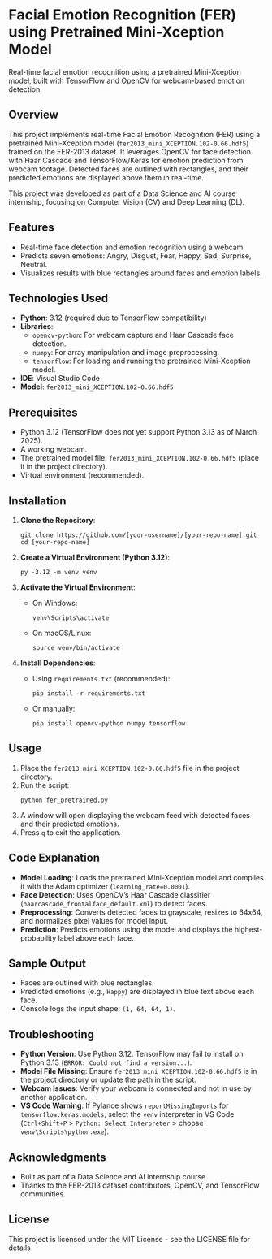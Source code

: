 # Facial Emotion Recognition (FER) using Pretrained Mini-Xception Model

Real-time facial emotion recognition using a pretrained Mini-Xception model, built with TensorFlow and OpenCV for webcam-based emotion detection.

## Overview

This project implements real-time Facial Emotion Recognition (FER) using a pretrained Mini-Xception model (`fer2013_mini_XCEPTION.102-0.66.hdf5`) trained on the FER-2013 dataset. It leverages OpenCV for face detection with Haar Cascade and TensorFlow/Keras for emotion prediction from webcam footage. Detected faces are outlined with rectangles, and their predicted emotions are displayed above them in real-time.

This project was developed as part of a Data Science and AI course internship, focusing on Computer Vision (CV) and Deep Learning (DL).

## Features

- Real-time face detection and emotion recognition using a webcam.
- Predicts seven emotions: Angry, Disgust, Fear, Happy, Sad, Surprise, Neutral.
- Visualizes results with blue rectangles around faces and emotion labels.

## Technologies Used

- **Python**: 3.12 (required due to TensorFlow compatibility)
- **Libraries**:
    - `opencv-python`: For webcam capture and Haar Cascade face detection.
    - `numpy`: For array manipulation and image preprocessing.
    - `tensorflow`: For loading and running the pretrained Mini-Xception model.
- **IDE**: Visual Studio Code
- **Model**: `fer2013_mini_XCEPTION.102-0.66.hdf5`

## Prerequisites

- Python 3.12 (TensorFlow does not yet support Python 3.13 as of March 2025).
- A working webcam.
- The pretrained model file: `fer2013_mini_XCEPTION.102-0.66.hdf5` (place it in the project directory).
- Virtual environment (recommended).

## Installation

1. **Clone the Repository**:
    ```
    git clone https://github.com/[your-username]/[your-repo-name].git
    cd [your-repo-name]
    ```
2. **Create a Virtual Environment (Python 3.12)**:
    ```
    py -3.12 -m venv venv
    ```
3. **Activate the Virtual Environment**:

    - On Windows:
        ```
        venv\Scripts\activate
        ```
    - On macOS/Linux:
        ```
        source venv/bin/activate
        ```
4. **Install Dependencies**:

    - Using `requirements.txt` (recommended):
        ```
        pip install -r requirements.txt
        ```
    - Or manually:
        ```
        pip install opencv-python numpy tensorflow
        ```
## Usage

1. Place the `fer2013_mini_XCEPTION.102-0.66.hdf5` file in the project directory.
2. Run the script:
    ```
    python fer_pretrained.py
    ```
3. A window will open displaying the webcam feed with detected faces and their predicted emotions.
4. Press `q` to exit the application.

## Code Explanation

- **Model Loading**: Loads the pretrained Mini-Xception model and compiles it with the Adam optimizer (`learning_rate=0.0001`).
- **Face Detection**: Uses OpenCV’s Haar Cascade classifier (`haarcascade_frontalface_default.xml`) to detect faces.
- **Preprocessing**: Converts detected faces to grayscale, resizes to 64x64, and normalizes pixel values for model input.
- **Prediction**: Predicts emotions using the model and displays the highest-probability label above each face.

## Sample Output

- Faces are outlined with blue rectangles.
- Predicted emotions (e.g., `Happy`) are displayed in blue text above each face.
- Console logs the input shape: `(1, 64, 64, 1)`.

## Troubleshooting

- **Python Version**: Use Python 3.12. TensorFlow may fail to install on Python 3.13 (`ERROR: Could not find a version...`).
- **Model File Missing**: Ensure `fer2013_mini_XCEPTION.102-0.66.hdf5` is in the project directory or update the path in the script.
- **Webcam Issues**: Verify your webcam is connected and not in use by another application.
- **VS Code Warning**: If Pylance shows `reportMissingImports` for `tensorflow.keras.models`, select the `venv` interpreter in VS Code (`Ctrl+Shift+P` > `Python: Select Interpreter` > choose `venv\Scripts\python.exe`).

## Acknowledgments

- Built as part of a Data Science and AI internship course.
- Thanks to the FER-2013 dataset contributors, OpenCV, and TensorFlow communities.

## License

This project is licensed under the MIT License - see the LICENSE file for details